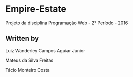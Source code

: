 ﻿# Empire-Estate
Projeto da disciplina Programação Web - 2° Período - 2016

## Written by 
Luiz Wanderley Campos Aguiar Junior

Mateus da Silva Freitas

Tácio Monteiro Costa
